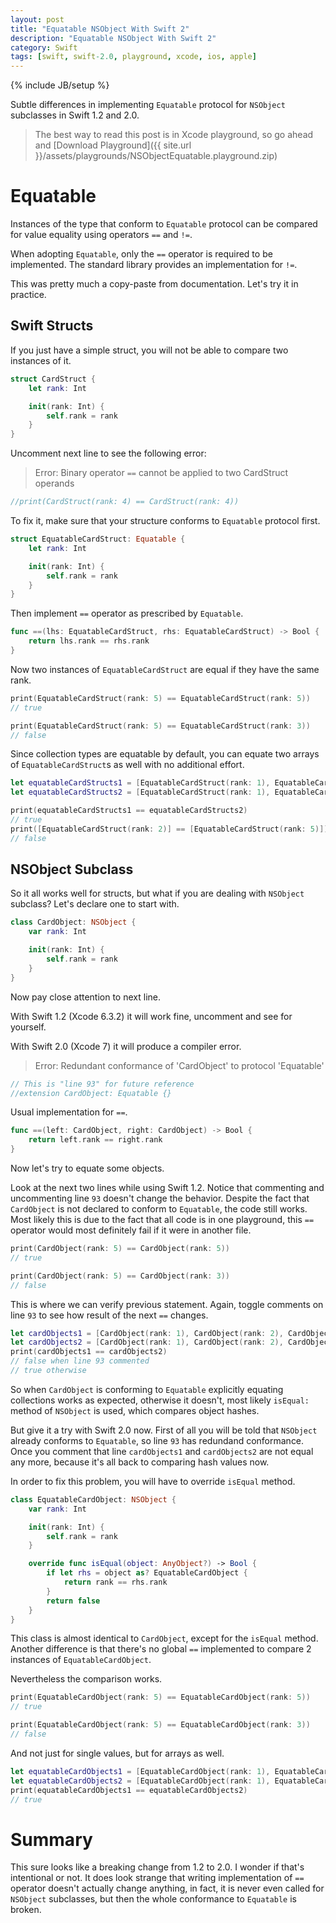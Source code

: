 ```yaml
---
layout: post
title: "Equatable NSObject With Swift 2"
description: "Equatable NSObject With Swift 2"
category: Swift
tags: [swift, swift-2.0, playground, xcode, ios, apple]
---
```

{% include JB/setup %}

Subtle differences in implementing `Equatable` protocol for `NSObject` subclasses in Swift 1.2 and 2.0.

<!--more-->

> The best way to read this post is in Xcode playground, so go ahead and [Download Playground]({{ site.url }}/assets/playgrounds/NSObjectEquatable.playground.zip)

# Equatable

Instances of the type that conform to `Equatable` protocol can be compared for value equality using operators `==` and `!=`.

When adopting `Equatable`, only the `==` operator is required to be
implemented.  The standard library provides an implementation for `!=`.

This was pretty much a copy-paste from documentation. Let's try it in practice.

## Swift Structs

If you just have a simple struct, you will not be able to compare two instances of it.

```swift
struct CardStruct {
    let rank: Int

    init(rank: Int) {
        self.rank = rank
    }
}
```

Uncomment next line to see the following error:

> Error: Binary operator `==` cannot be applied to two CardStruct operands

```swift
//print(CardStruct(rank: 4) == CardStruct(rank: 4))
```

To fix it, make sure that your structure conforms to `Equatable` protocol first.

```swift
struct EquatableCardStruct: Equatable {
    let rank: Int

    init(rank: Int) {
        self.rank = rank
    }
}
```

Then implement `==` operator as prescribed by `Equatable`.

```swift
func ==(lhs: EquatableCardStruct, rhs: EquatableCardStruct) -> Bool {
    return lhs.rank == rhs.rank
}
```

Now two instances of `EquatableCardStruct` are equal if they have the same rank.

```swift
print(EquatableCardStruct(rank: 5) == EquatableCardStruct(rank: 5))
// true

print(EquatableCardStruct(rank: 5) == EquatableCardStruct(rank: 3))
// false
```

Since collection types are equatable by default, you can equate two arrays of `EquatableCardStruct`s as well with no additional effort.

```swift
let equatableCardStructs1 = [EquatableCardStruct(rank: 1), EquatableCardStruct(rank: 2), EquatableCardStruct(rank: 3)]
let equatableCardStructs2 = [EquatableCardStruct(rank: 1), EquatableCardStruct(rank: 2), EquatableCardStruct(rank: 3)]

print(equatableCardStructs1 == equatableCardStructs2)
// true
print([EquatableCardStruct(rank: 2)] == [EquatableCardStruct(rank: 5)])
// false
```

## NSObject Subclass

So it all works well for structs, but what if you are dealing with `NSObject` subclass? Let's declare one to start with.

```swift
class CardObject: NSObject {
    var rank: Int

    init(rank: Int) {
        self.rank = rank
    }
}
```

Now pay close attention to next line.

With Swift 1.2 (Xcode 6.3.2) it will work fine, uncomment and see for yourself.

With Swift 2.0 (Xcode 7) it will produce a compiler error.

> Error: Redundant conformance of 'CardObject' to protocol 'Equatable'

```swift
// This is "line 93" for future reference
//extension CardObject: Equatable {}
```

Usual implementation for `==`.

```swift
func ==(left: CardObject, right: CardObject) -> Bool {
    return left.rank == right.rank
}
```

Now let's try to equate some objects.

Look at the next two lines while using Swift 1.2. Notice that commenting and uncommenting line `93` doesn't change the behavior. Despite the fact that `CardObject` is not declared to conform to `Equatable`, the code still works. Most likely this is due to the fact that all code is in one playground, this `==` operator would most definitely fail if it were in another file.

```swift
print(CardObject(rank: 5) == CardObject(rank: 5))
// true

print(CardObject(rank: 5) == CardObject(rank: 3))
// false
```

This is where we can verify previous statement. Again, toggle comments on line `93` to see how result of the next `==` changes.

```swift
let cardObjects1 = [CardObject(rank: 1), CardObject(rank: 2), CardObject(rank: 3)]
let cardObjects2 = [CardObject(rank: 1), CardObject(rank: 2), CardObject(rank: 3)]
print(cardObjects1 == cardObjects2)
// false when line 93 commented
// true otherwise
```

So when `CardObject` is conforming to `Equatable` explicitly equating collections works as expected, otherwise it doesn't, most likely `isEqual:` method of `NSObject` is used, which compares object hashes.

But give it a try with Swift 2.0 now. First of all you will be told that `NSObject` already conforms to `Equatable`, so line `93` has redundand conformance. Once you comment that line `cardObjects1` and `cardObjects2` are not equal any more, because it's all back to comparing hash values now.

In order to fix this problem, you will have to override `isEqual` method.

```swift
class EquatableCardObject: NSObject {
    var rank: Int

    init(rank: Int) {
        self.rank = rank
    }

    override func isEqual(object: AnyObject?) -> Bool {
        if let rhs = object as? EquatableCardObject {
            return rank == rhs.rank
        }
        return false
    }
}
```

This class is almost identical to `CardObject`, except for the `isEqual` method. Another difference is that there's no global `==` implemented to compare 2 instances of `EquatableCardObject`.

Nevertheless the comparison works.

```swift
print(EquatableCardObject(rank: 5) == EquatableCardObject(rank: 5))
// true

print(EquatableCardObject(rank: 5) == EquatableCardObject(rank: 3))
// false
```

And not just for single values, but for arrays as well.

```swift
let equatableCardObjects1 = [EquatableCardObject(rank: 1), EquatableCardObject(rank: 2), EquatableCardObject(rank: 3)]
let equatableCardObjects2 = [EquatableCardObject(rank: 1), EquatableCardObject(rank: 2), EquatableCardObject(rank: 3)]
print(equatableCardObjects1 == equatableCardObjects2)
// true
```

# Summary

This sure looks like a breaking change from 1.2 to 2.0. I wonder if that's intentional or not. It does look strange that writing implementation of `==` operator doesn't actually change anything, in fact, it is never even called for `NSObject` subclasses, but then the whole conformance to `Equatable` is broken.
